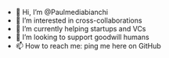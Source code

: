 - 👋 Hi, I’m @Paulmediabianchi
- 👀 I’m interested in cross-collaborations
- 🌱 I’m currently helping startups and VCs
- 💞️ I’m looking to support goodwill humans
- 📫 How to reach me: ping me here on GitHub

